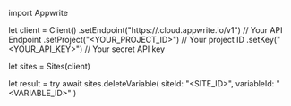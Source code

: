 import Appwrite

let client = Client()
    .setEndpoint("https://<REGION>.cloud.appwrite.io/v1") // Your API Endpoint
    .setProject("<YOUR_PROJECT_ID>") // Your project ID
    .setKey("<YOUR_API_KEY>") // Your secret API key

let sites = Sites(client)

let result = try await sites.deleteVariable(
    siteId: "<SITE_ID>",
    variableId: "<VARIABLE_ID>"
)

